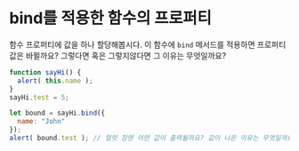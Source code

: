 # bind를 적용한 함수의 프로퍼티

함수 프로퍼티에 값을 하나 할당해봅시다. 이 함수에 `bind` 메서드를 적용하면 프로퍼티 값은 바뀔까요? 그렇다면 혹은 그렇지않다면 그 이유는 무엇일까요?

```js run
function sayHi() {
  alert( this.name );
}
sayHi.test = 5;

let bound = sayHi.bind({
  name: "John"
});
alert( bound.test ); // 얼럿 창엔 어떤 값이 출력될까요? 값이 나온 이유는 무엇일까요?

```
